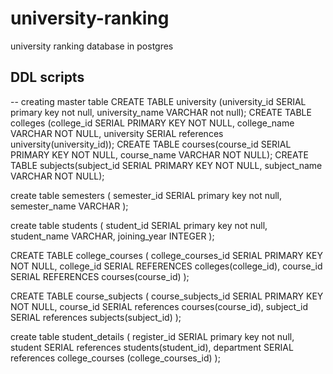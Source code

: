 # university-ranking
university ranking database in postgres

## DDL scripts

-- creating master table
CREATE TABLE university (university_id SERIAL primary key not null, university_name VARCHAR not null);
CREATE TABLE colleges (college_id SERIAL PRIMARY KEY NOT NULL, college_name VARCHAR NOT NULL, university SERIAL references university(university_id));
CREATE TABLE courses(course_id SERIAL PRIMARY KEY NOT NULL, course_name VARCHAR NOT NULL);
CREATE TABLE subjects(subject_id SERIAL PRIMARY KEY NOT NULL, subject_name VARCHAR NOT NULL);

create table semesters (
semester_id SERIAL primary key not null,
semester_name VARCHAR
);

create table students (
student_id SERIAL primary key not null,
student_name VARCHAR,
joining_year INTEGER
);

CREATE TABLE college_courses (
college_courses_id SERIAL PRIMARY KEY NOT NULL,
college_id SERIAL REFERENCES colleges(college_id),
course_id SERIAL REFERENCES courses(course_id)
);

CREATE TABLE course_subjects (
course_subjects_id SERIAL PRIMARY KEY NOT NULL,
course_id SERIAL references courses(course_id),
subject_id SERIAL references subjects(subject_id)
);

create table student_details (
register_id SERIAL primary key not null,
student SERIAL references students(student_id),
department SERIAL references college_courses (college_courses_id)
);



